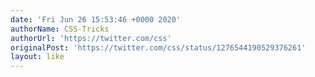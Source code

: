 ```yaml
---
date: 'Fri Jun 26 15:53:46 +0000 2020'
authorName: CSS-Tricks
authorUrl: 'https://twitter.com/css'
originalPost: 'https://twitter.com/css/status/1276544190529376261'
layout: like
---
```

